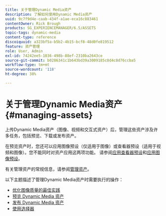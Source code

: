 ```yaml
---
title: 关于管理Dynamic Media资产
description: 了解如何使用Dynamic Media资产
uuid: 9c7f9d4e-caab-434f-a1ae-eca16c883461
contentOwner: Rick Brough
products: SG_EXPERIENCEMANAGER/6.5/ASSETS
topic-tags: dynamic-media
content-type: reference
discoiquuid: a323bf5a-b5b2-4b15-bcf8-48d0fe819512
feature: 资产管理
role: User, Admin
exl-id: 74242ee5-1036-498b-88ef-2310ba2643ce
source-git-commit: b0286341c1b643bd39a3009185c0d4c8d76ccba5
workflow-type: tm+mt
source-wordcount: '118'
ht-degree: 38%

---
```


# 关于管理Dynamic Media资产 {#managing-assets}

上传Dynamic Media资产（图像、视频和交互式资产）后，管理这些资产涉及许多任务，包括预览、下载或发布资产。

在预览资产时，您还可以应用图像预设（仅适用于图像）或查看器预设（适用于视频和图像）。您不能同时对资产应用这两项功能。 请参阅[应用查看器预设](/help/assets/viewer-presets.md)和[应用图像预设](/help/assets/image-sets.md)。

有关管理资产的常规信息，请参阅[管理资产](/help/assets/manage-assets.md)。

以下主题描述了管理Dynamic Media资产时需要执行的操作：

* [优化图像质量的最佳实践](/help/assets/best-practices-for-optimizing-the-quality-of-your-images.md)
* [预览 Dynamic Media 资产](/help/assets/previewing-assets.md)
* [发布 Dynamic Media 资产](/help/assets/publishing-dynamicmedia-assets.md)
* [使用选择器](/help/assets/working-with-selectors.md)
